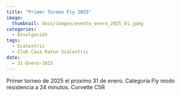 ```yaml
---
title: "Primer Torneo Fly 2025"
image: 
  thumbnail: docs/images/evento_enero_2025_01.jpeg
categories:
  - Divulgación
tags:
  - Scalextric
  - Club Casa Raton Scalextric
date:
  - 31-Enero-2025
---
```




Primer torneo de 2025 el proximo 31 de enero. Categoria Fly modo resistencia a 24 minutos. Corvette C5R
